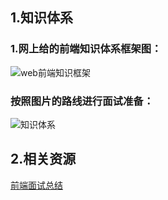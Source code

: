 <!--
 * @Author: your name
 * @Date: 2021-08-12 19:48:49
 * @LastEditTime: 2021-08-16 22:44:28
 * @LastEditors: Please set LastEditors
 * @Description: In User Settings Edit
 * @FilePath: /Document/docs/前端面试准备/概览.md
-->
## 1.知识体系
### 1.网上给的前端知识体系框架图：
![web前端知识框架](/web前端知识框架.image)
### 按照图片的路线进行面试准备：
![知识体系](/knowledge-hierarchy.png)

## 2.相关资源
[前端面试总结](https://bytedance.feishu.cn/base/app8Ok6k9qafpMkgyRbfgxeEnet?table=tblzZHf2Ix3YtxPM&view=vew9iquA45)







